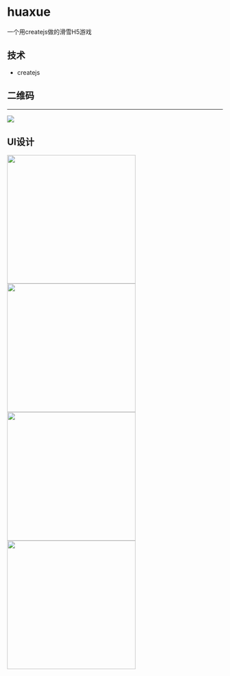 # huaxue
一个用createjs做的滑雪H5游戏


## 技术

- createjs
 

## 二维码
----

![](https://github.com/lihongbin100/h5-huaxue/blob/master/doc/code.png)

## UI设计

<img src="https://github.com/lihongbin100/h5-huaxue/blob/master/doc/h1.jpeg" width="300px">
<img src="https://github.com/lihongbin100/h5-huaxue/blob/master/doc/h2.jpeg" width="300px">
<img src="https://github.com/lihongbin100/h5-huaxue/blob/master/doc/h3.jpeg" width="300px">
<img src="https://github.com/lihongbin100/h5-huaxue/blob/master/doc/h4.jpeg" width="300px">
